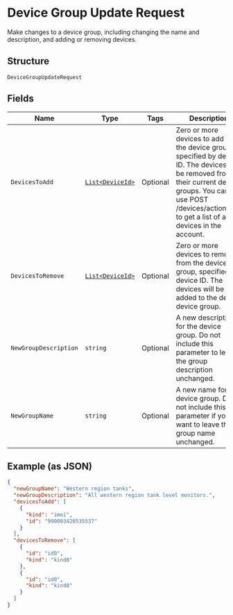 
# Device Group Update Request

Make changes to a device group, including changing the name and description, and adding or removing devices.

## Structure

`DeviceGroupUpdateRequest`

## Fields

| Name | Type | Tags | Description |
|  --- | --- | --- | --- |
| `DevicesToAdd` | [`List<DeviceId>`](../../doc/models/device-id.md) | Optional | Zero or more devices to add to the device group, specified by device ID. The devices will be removed from their current device groups. You can use POST /devices/actions/list to get a list of all devices in the account. |
| `DevicesToRemove` | [`List<DeviceId>`](../../doc/models/device-id.md) | Optional | Zero or more devices to remove from the device group, specified by device ID. The devices will be added to the default device group. |
| `NewGroupDescription` | `string` | Optional | A new description for the device group. Do not include this parameter to leave the group description unchanged. |
| `NewGroupName` | `string` | Optional | A new name for the device group. Do not include this parameter if you want to leave the group name unchanged. |

## Example (as JSON)

```json
{
  "newGroupName": "Western region tanks",
  "newGroupDescription": "All western region tank level monitors.",
  "devicesToAdd": [
    {
      "kind": "imei",
      "id": "990003420535537"
    }
  ],
  "devicesToRemove": [
    {
      "id": "id0",
      "kind": "kind8"
    },
    {
      "id": "id0",
      "kind": "kind8"
    }
  ]
}
```


